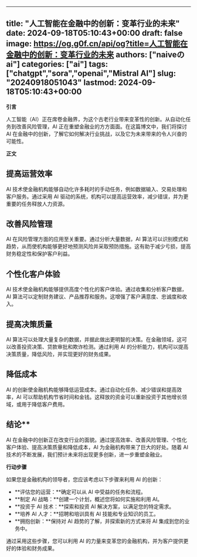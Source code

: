 
---
title: "人工智能在金融中的创新：变革行业的未来"
date: 2024-09-18T05:10:43+00:00
draft: false
image: https://og.g0f.cn/api/og?title=人工智能在金融中的创新：变革行业的未来
authors: ["naiveのai"]
categories: ["ai"]
tags: ["chatgpt","sora","openai","Mistral AI"]
slug: "20240918051043"
lastmod: 2024-09-18T05:10:43+00:00
---
**引言**

人工智能（AI）正在席卷金融界，为这个古老行业带来变革性的创新。从自动化任务到改善风险管理，AI 正在重塑金融业的方方面面。在这篇博文中，我们将探讨 AI 在金融中的创新，了解它如何解决行业挑战，以及它为未来带来的令人兴奋的可能性。

**正文**

## 提高运营效率

AI 技术使金融机构能够自动化许多耗时的手动任务，例如数据输入、交易处理和客户服务。通过采用 AI 驱动的系统，机构可以提高运营效率，减少错误，并为更重要的任务释放人力资源。

## 改善风险管理

AI 在风险管理方面的应用至关重要。通过分析大量数据，AI 算法可以识别模式和趋势，从而使机构能够更好地预测风险并采取预防措施。这有助于减少亏损，提高财务稳定性和保护客户利益。

## 个性化客户体验

AI 技术使金融机构能够提供高度个性化的客户体验。通过收集和分析客户数据，AI 算法可以定制财务建议、产品推荐和服务。这增强了客户满意度、忠诚度和收入。

## 提高决策质量

AI 算法可以处理大量复杂的数据，并据此做出更明智的决策。在金融领域，这可以改善投资决策、贷款审批和欺诈检测。通过利用 AI 的分析能力，机构可以提高决策质量，降低风险，并实现更好的财务成果。

## 降低成本

AI 的创新使金融机构能够降低运营成本。通过自动化任务、减少错误和提高效率，AI 可以帮助机构节省时间和金钱。这释放的资金可以重新投资于其他增长领域，或用于降低客户费用。

## 结论**

AI 在金融中的创新正在改变行业的面貌。通过提高效率、改善风险管理、个性化客户体验、提高决策质量和降低成本，AI 为金融机构带来了巨大的好处。随着 AI 技术的不断发展，我们预计未来将出现更多创新，进一步重塑金融业。

**行动步骤**

如果您是金融机构的领导者，您应该考虑以下步骤来利用 AI 的创新：

* **评估您的运营：**确定可以从 AI 中受益的任务和流程。
* **制定 AI 战略：**创建一个计划，概述您将如何实施和利用 AI。
* **投资于 AI 技术：**探索和投资 AI 解决方案，以满足您的特定需求。
* **培养 AI 人才：**招聘和培训具有 AI 技能和专业知识的员工。
* **拥抱创新：**保持对 AI 趋势的了解，并探索新的方式来将 AI 集成到您的业务中。

通过采用这些步骤，您可以利用 AI 的力量来变革您的金融机构，并为客户提供更好的体验和财务成果。